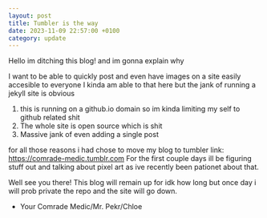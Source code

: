 ```yaml
---
layout: post
title: Tumbler is the way
date: 2023-11-09 22:57:00 +0100
category: update
---
```


Hello im ditching this blog! and im gonna explain why

I want to be able to quickly post and even have images on a site easily accesible to everyone
I kinda am able to that here but the jank of running a jekyll site is obvious

1. this is running on a github.io domain so im kinda limiting my self to github related shit
2. The whole site is open source which is shit
3. Massive jank of even adding a single post

for all those reasons i had chose to move my blog to tumbler link: https://comrade-medic.tumblr.com
For the first couple days ill be figuring stuff out and talking about pixel art as ive recently been pationet about that.

Well see you there! This blog will remain up for idk how long but once day i will prob private the repo and the site will go down.

* Your Comrade Medic/Mr. Pekr/Chloe

